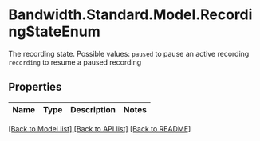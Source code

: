 # Bandwidth.Standard.Model.RecordingStateEnum
The recording state. Possible values:  `paused` to pause an active recording  `recording` to resume a paused recording

## Properties

Name | Type | Description | Notes
------------ | ------------- | ------------- | -------------

[[Back to Model list]](../README.md#documentation-for-models) [[Back to API list]](../README.md#documentation-for-api-endpoints) [[Back to README]](../README.md)


